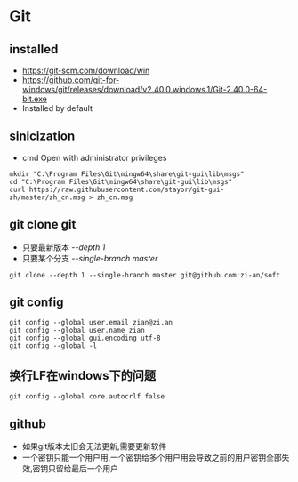 # Git

## installed
* https://git-scm.com/download/win
* https://github.com/git-for-windows/git/releases/download/v2.40.0.windows.1/Git-2.40.0-64-bit.exe
* Installed by default

## sinicization
* cmd Open with administrator privileges
```
mkdir "C:\Program Files\Git\mingw64\share\git-gui\lib\msgs"
cd "C:\Program Files\Git\mingw64\share\git-gui\lib\msgs"
curl https://raw.githubusercontent.com/stayor/git-gui-zh/master/zh_cn.msg > zh_cn.msg
```

## git clone git
* 只要最新版本 *--depth 1*
* 只要某个分支 *--single-branch master*
```
git clone --depth 1 --single-branch master git@github.com:zi-an/soft
```
 

## git config
```
git config --global user.email zian@zi.an
git config --global user.name zian
git config --global gui.encoding utf-8
git config --global -l
```
## 换行LF在windows下的问题
```
git config --global core.autocrlf false
```
## github
* 如果git版本太旧会无法更新,需要更新软件
* 一个密钥只能一个用户用,一个密钥给多个用户用会导致之前的用户密钥全部失效,密钥只留给最后一个用户

 

